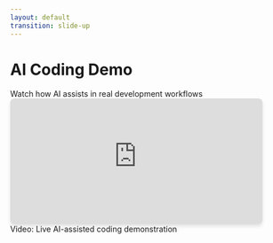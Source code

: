 ```yaml
---
layout: default
transition: slide-up
---
```


# AI Coding Demo

<div class="text-sm mb-2 opacity-70 italic">
  Watch how AI assists in real development workflows
</div>

<div class="mx-auto" style="width: 90%; max-width: 960px; margin-top: 0;">
  <div style="position: relative; padding-bottom: 50%; height: 0; overflow: hidden; border-radius: 8px; box-shadow: 0 4px 6px rgba(0,0,0,0.1);">
    <iframe src="https://uillinoisedu-my.sharepoint.com/personal/rohan13_illinois_edu/_layouts/15/embed.aspx?UniqueId=65f37883-a571-45e3-bc7f-ff5f97f6bf76&embed=%7B%22ust%22%3Atrue%2C%22hv%22%3A%22CopyEmbedCode%22%7D&referrer=StreamWebApp&referrerScenario=EmbedDialog.Create" width="1280" height="720" frameborder="0" scrolling="no" allowfullscreen title="drizzle.mov" style="border:none; position: absolute; top: 0; left: 0; right: 0; bottom: 0; height: 100%; max-width: 100%;"></iframe>
  </div>
</div>

<div class="absolute bottom-5 right-5 text-xs opacity-50">
  Video: Live AI-assisted coding demonstration
</div> 